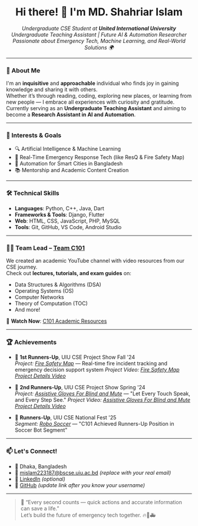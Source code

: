<h1 align="center">Hi there! 👋 I'm MD. Shahriar Islam</h1>

<p align="center">
  <em>
    Undergraduate CSE Student at <strong>United International University</strong><br>
    Undergraduate Teaching Assistant | Future AI & Automation Researcher<br>
    Passionate about Emergency Tech, Machine Learning, and Real-World Solutions 🌍
  </em>
</p>

---

### 🌟 About Me

I'm an **inquisitive** and **approachable** individual who finds joy in gaining knowledge and sharing it with others.  
Whether it’s through reading, coding, exploring new places, or learning from new people — I embrace all experiences with curiosity and gratitude.  
Currently serving as an **Undergraduate Teaching Assistant** and aiming to become a **Research Assistant in AI and Automation**.

---

### 🧠 Interests & Goals
- 🔍 Artificial Intelligence & Machine Learning
- 🔧 Real-Time Emergency Response Tech (like ResQ & Fire Safety Map)
- 📡 Automation for Smart Cities in Bangladesh
- 📚 Mentorship and Academic Content Creation

---

### 🛠️ Technical Skills
- **Languages**: Python, C++, Java, Dart  
- **Frameworks & Tools**: Django, Flutter  
- **Web**: HTML, CSS, JavaScript, PHP, MySQL  
- **Tools**: Git, GitHub, VS Code, Android Studio  

---

### 👨‍💻 Team Lead – [Team C101](https://www.youtube.com/@C101ssnnn)

We created an academic YouTube channel with video resources from our CSE journey.  
Check out **lectures, tutorials, and exam guides** on:

- Data Structures & Algorithms (DSA)
- Operating Systems (OS)
- Computer Networks
- Theory of Computation (TOC)
- And more!

🎥 **Watch Now**: [C101 Academic Resources](https://www.youtube.com/@C101ssnnn)

---

### 🏆 Achievements

- 🥈 **1st Runners-Up**, UIU CSE Project Show Fall '24  
  *Project: [Fire Safety Map](https://github.com/your-username/Fire-Safety-Map)* — Real-time fire incident tracking and emergency decision support system
  *Project Video: [Fire Safety Map Project Details Video](https://youtu.be/-a_GA0ptSi0?si=JSbvhzaOND84Ir1C)* 

- 🥈 **2nd Runners-Up**, UIU CSE Project Show Spring '24  
  *Project: [Assistive Gloves For Blind and Mute](https://github.com/MDShahriar-SHAD-07/Assistive-Gloves-For-Blind-and-Mute)* — "Let Every Touch Speak, and Every Step See."
  *Project Video: [Assistive Gloves For Blind and Mute Project Details Video](https://youtu.be/GNEM-sB_Y8c?si=LBs5CiBzqYToPTvR)*

- 🥈 **Runners-Up**, UIU CSE National Fest '25  
  *Segment: [Robo Soccer](https://www.linkedin.com/posts/md-shahriar-islam-9a6b38300_c101-uiurobotics-uiucsefest-activity-7287132530850316289-I2sH?utm_source=social_share_send&utm_medium=member_desktop_web&rcm=ACoAAE0N8o4B9-8ZuABfA9A_6nqM5UqjBSIRcrU)* — "C101 Achieved Runners-Up Position in Soccer Bot Segment"

---

### 📫 Let's Connect!

- 📍 Dhaka, Bangladesh  
- 📧 mislam223187@bscse.uiu.ac.bd *(replace with your real email)*  
- 🔗 [LinkedIn](https://www.linkedin.com/in/md-shahriar-islam-9a6b38300/) *(optional)*  
- 🔗 [GitHub](https://github.com/MDShahriar-SHAD-07) *(update link after you know your username)*

---

> 💬 “Every second counts — quick actions and accurate information can save a life.”  
> Let’s build the future of emergency tech together. 🔥🤖🚑

